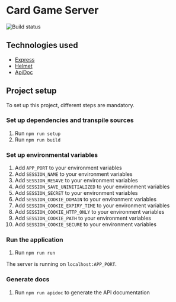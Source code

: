 # Card Game Server

![Build status](https://travis-ci.com/eXsiLe95/card-game-server.svg?token=dyhpkqg71qTqqTMr1apg&branch=master)

## Technologies used

- [Express](https://expressjs.com/)
- [Helmet](https://helmetjs.github.io/)
- [ApiDoc](apidocjs.com)

## Project setup

To set up this project, different steps are mandatory.

### Set up dependencies and transpile sources

1. Run `npm run setup`
1. Run `npm run build`

### Set up environmental variables 

1. Add `APP_PORT` to your environment variables
1. Add `SESSION_NAME` to your environment variables
1. Add `SESSION_RESAVE` to your environment variables
1. Add `SESSION_SAVE_UNINITIALIZED` to your environment variables
1. Add `SESSION_SECRET` to your environment variables
1. Add `SESSION_COOKIE_DOMAIN` to your environment variables
1. Add `SESSION_COOKIE_EXPIRY_TIME` to your environment variables
1. Add `SESSION_COOKIE_HTTP_ONLY` to your environment variables
1. Add `SESSION_COOKIE_PATH` to your environment variables
1. Add `SESSION_COOKIE_SECURE` to your environment variables

### Run the application

1. Run `npm run run`

The server is running on `localhost:APP_PORT`.

### Generate docs

1. Run `npm run apidoc` to generate the API documentation
